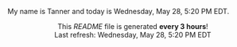 My name is Tanner and today is Wednesday, May 28, 5:20 PM EDT.

<p align="center">This <i>README</i> file is generated <b>every 3 hours</b>!</br>Last refresh: Wednesday, May 28, 5:20 PM EDT<br /></p>
